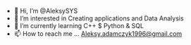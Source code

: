 - 👋 Hi, I’m @AleksySYS
- 👀 I’m interested in Creating applications and Data Analysis 
- 🌱 I’m currently learning C++ $ Python & SQL 
- 📫 How to reach me ... Aleksy.adamczyk1996@gmail.com

<!---
AleksySYS/AleksySYS is a ✨ special ✨ repository because its `README.md` (this file) appears on your GitHub profile.
You can click the Preview link to take a look at your changes.
--->
